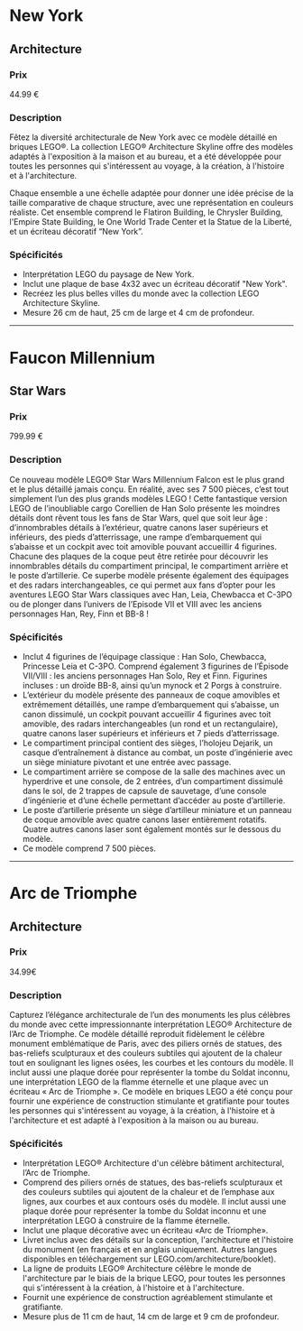# New York

## Architecture

### Prix

44.99 €

### Description

Fêtez la diversité architecturale de New York avec ce modèle détaillé en
briques LEGO®. La collection LEGO® Architecture Skyline offre des modèles
adaptés à l'exposition à la maison et au bureau, et a été développée pour toutes
les personnes qui s'intéressent au voyage, à la création, à l'histoire et à
l'architecture.

Chaque ensemble a une échelle adaptée pour donner une
idée précise de la taille comparative de chaque structure, avec une
représentation en couleurs réaliste. Cet ensemble comprend le Flatiron Building,
le Chrysler Building, l'Empire State Building, le One World Trade Center et la
Statue de la Liberté, et un écriteau décoratif “New York”.

### Spécificités

- Interprétation LEGO du paysage de New York.
- Inclut une plaque de base 4x32 avec un écriteau décoratif "New York".
- Recréez les plus belles villes du monde avec la collection LEGO Architecture
  Skyline.
- Mesure 26 cm de haut, 25 cm de large et 4 cm de profondeur.

--------------------------------------------------------------------------------

# Faucon Millennium

## Star Wars

### Prix

799.99 €

### Description

Ce nouveau modèle LEGO® Star Wars Millennium Falcon est le plus grand et le
plus détaillé jamais conçu. En réalité, avec ses 7 500 pièces, c’est tout
simplement l’un des plus grands modèles LEGO ! Cette fantastique version LEGO de
l’inoubliable cargo Corellien de Han Solo présente les moindres détails dont
rêvent tous les fans de Star Wars, quel que soit leur âge : d’innombrables
détails à l’extérieur, quatre canons laser supérieurs et inférieurs, des pieds
d’atterrissage, une rampe d’embarquement qui s’abaisse et un cockpit avec toit
amovible pouvant accueillir 4 figurines. Chacune des plaques de la coque peut
être retirée pour découvrir les innombrables détails du compartiment principal,
le compartiment arrière et le poste d’artillerie. Ce superbe modèle présente
également des équipages et des radars interchangeables, ce qui permet aux fans
d’opter pour les aventures LEGO Star Wars classiques avec Han, Leia, Chewbacca
et C-3PO ou de plonger dans l’univers de l’Episode VII et VIII avec les anciens
personnages Han, Rey, Finn et BB-8 !

### Spécificités

- Inclut 4 figurines de l’équipage classique : Han Solo, Chewbacca, Princesse
  Leia et C-3PO. Comprend également 3 figurines de l’Épisode VII/VIII : les
  anciens personnages Han Solo, Rey et Finn. Figurines incluses : un droïde BB-8,
  ainsi qu’un mynock et 2 Porgs à construire.
- L’extérieur du modèle présente des panneaux de coque amovibles et
  extrêmement détaillés, une rampe d’embarquement qui s’abaisse, un canon
  dissimulé, un cockpit pouvant accueillir 4 figurines avec toit amovible, des
  radars interchangeables (un rond et un rectangulaire), quatre canons laser
  supérieurs et inférieurs et 7 pieds d’atterrissage.
- Le compartiment principal contient des sièges, l’holojeu Dejarik, un casque
  d’entraînement à distance au combat, un poste d’ingénierie avec un siège
  miniature pivotant et une entrée avec passage.
- Le compartiment arrière se compose de la salle des machines avec un
  hyperdrive et une console, de 2 entrées, d’un compartiment dissimulé dans le
  sol, de 2 trappes de capsule de sauvetage, d’une console d’ingénierie et d’une
  échelle permettant d’accéder au poste d’artillerie.
- Le poste d’artillerie présente un siège d’artilleur miniature et un panneau
  de coque amovible avec quatre canons laser entièrement rotatifs. Quatre autres
  canons laser sont également montés sur le dessous du modèle.
- Ce modèle comprend 7 500 pièces.

--------------------------------------------------------------------------------

# Arc de Triomphe

## Architecture

### Prix

34.99€

### Description

Capturez l’élégance architecturale de l’un des monuments les plus célèbres du
monde avec cette impressionnante interprétation LEGO® Architecture de l’Arc de
Triomphe. Ce modèle détaillé reproduit fidèlement le célèbre monument
emblématique de Paris, avec des piliers ornés de statues, des bas-reliefs
sculpturaux et des couleurs subtiles qui ajoutent de la chaleur tout en
soulignant les lignes osées, les courbes et les contours du modèle. Il inclut
aussi une plaque dorée pour représenter la tombe du Soldat inconnu, une
interprétation LEGO de la flamme éternelle et une plaque avec un écriteau « Arc
de Triomphe ». Ce modèle en briques LEGO a été conçu pour fournir une expérience
de construction stimulante et gratifiante pour toutes les personnes qui
s'intéressent au voyage, à la création, à l'histoire et à l'architecture et est
adapté à l'exposition à la maison ou au bureau.

### Spécificités

- Interprétation LEGO® Architecture d'un célèbre bâtiment architectural, l’Arc
  de Triomphe.
- Comprend des piliers ornés de statues, des bas-reliefs sculpturaux et des
  couleurs subtiles qui ajoutent de la chaleur et de l’emphase aux lignes, aux
  courbes et aux contours osés du modèle. Il inclut aussi une plaque dorée pour
  représenter la tombe du Soldat inconnu et une interprétation LEGO à construire
  de la flamme éternelle.
- Inclut une plaque décorative avec un écriteau «Arc de Triomphe».
- Livret inclus avec des détails sur la conception, l'architecture et l'histoire
  du monument (en français et en anglais uniquement. Autres langues disponibles
  en téléchargement sur LEGO.com/architecture/booklet).
- La ligne de produits LEGO® Architecture célèbre le monde de l'architecture par
  le biais de la brique LEGO, pour toutes les personnes qui s'intéressent à la
  création, à l'histoire et à l'architecture.
- Fournit une expérience de construction agréablement stimulante et gratifiante.
- Mesure plus de 11 cm de haut, 14 cm de large et 9 cm de profondeur.

